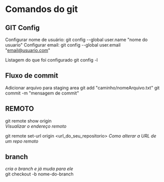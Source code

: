 # Comandos do git

## GIT Config
Configurar nome de usuário: 
git config --global user.name "nome do usuario"
Configurar email:
git config --global user.email "email@usuario.com"

Listagem do que foi configurado
git config -l


## Fluxo de commit
Adicionar arquivo para staging area
git add "caminho/nomeArquivo.txt"
git commit -m "mensagem de commit"


## REMOTO

git remote show origin  
*Visualizar o endereço remoto*

git remote set-url origin \<url_do_seu_repositorio\>
*Como alterar a URL de um repo remoto*  


## branch

*cria o branch e já muda para ele*  
git checkout -b nome-do-branch  
